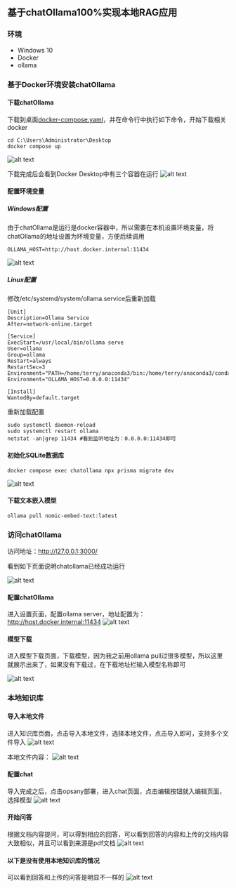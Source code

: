 ## 基于chatOllama100%实现本地RAG应用

### 环境
- Windows 10
- Docker
- ollama

### 基于Docker环境安装chatOllama
#### 下载chatOllama
下载到桌面[docker-compose.yaml](https://github.com/sugarforever/chat-ollama/blob/main/docker-compose.yaml)，并在命令行中执行如下命令，开始下载相关docker
```
cd C:\Users\Administrator\Desktop
docker compose up
```
![alt text](image.png)

下载完成后会看到Docker Desktop中有三个容器在运行
![alt text](image-1.png)


#### 配置环境变量
##### Windows配置
由于chatOllama是运行是docker容器中，所以需要在本机设置环境变量，将chatOllama的地址设置为环境变量，方便后续调用
```
OLLAMA_HOST=http://host.docker.internal:11434
```
![alt text](image-2.png)

##### Linux配置
修改/etc/systemd/system/ollama.service后重新加载

```
[Unit]
Description=Ollama Service
After=network-online.target

[Service]
ExecStart=/usr/local/bin/ollama serve
User=ollama
Group=ollama
Restart=always
RestartSec=3
Environment="PATH=/home/terry/anaconda3/bin:/home/terry/anaconda3/condabin:/usr/local/sbin:/usr/local/bin:/usr/sbin:/usr/bin:/sbin:/bin:/usr/games:/usr/local/games:/snap/bin"
Environment="OLLAMA_HOST=0.0.0.0:11434"

[Install]
WantedBy=default.target
```
重新加载配置
```
sudo systemctl daemon-reload
sudo systemctl restart ollama
netstat -an|grep 11434 #看到监听地址为：0.0.0.0:11434即可
```

#### 初始化SQLite数据库
```
docker compose exec chatollama npx prisma migrate dev
```
![alt text](image-3.png)

#### 下载文本嵌入模型
```
ollama pull nomic-embed-text:latest
```
### 访问chatOllama
访问地址：http://l27.0.0.1:3000/

看到如下页面说明chatollama已经成功运行

![alt text](image-4.png)

#### 配置chatOllama
进入设置页面，配置ollama server，地址配置为：
http://host.docker.internal:11434
![alt text](image-5.png)
#### 模型下载
进入模型下载页面，下载模型，因为我之前用ollama pull过很多模型，所以这里就展示出来了，如果没有下载过，在下载地址栏输入模型名称即可

![alt text](image-6.png)

### 本地知识库
#### 导入本地文件
进入知识库页面，点击导入本地文件，选择本地文件，点击导入即可，支持多个文件导入
![alt text](image-7.png)

本地文件内容：
![alt text](image-8.png)

#### 配置chat
导入完成之后，点击opsany部署，进入chat页面，点击编辑按钮就入编辑页面，选择模型
![alt text](image-9.png)

#### 开始问答
根据文档内容提问，可以得到相应的回答，可以看到回答的内容和上传的文档内容大致相似，并且可以看到来源是pdf文档
![alt text](image-10.png)

#### 以下是没有使用本地知识库的情况
可以看到回答和上传的问答是明显不一样的
![alt text](image-11.png)